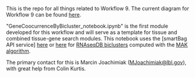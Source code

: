 This is the repo for all things related to Workflow 9. The current diagram for Workflow 9 can be found [here](https://www.lucidchart.com/documents/edit/22689882-2099-4acb-961a-fa6202f2cfd8/0).

"GeneCoocurrenceByBicluster_notebook.ipynb" is the first module developed for this workflow and will serve as a template for tissue and combined tissue-gene search modules.
This notebook uses the [smartBag API service] [here](https://smartbag.ncats.io/apidocs/) or [here](https://bicluster.renci.org/apidocs/) for [RNAseqDB biclusters](https://github.com/realmarcin/MAK_results/tree/master/results/RNAseqDB) computed with the [MAK algorithm](https://www.osti.gov/biblio/1347092-massive-associative-biclustering-mak-v1).

The primary contact for this is Marcin Joachimiak (MJoachimiak@lbl.gov), with great help from Colin Kurtis.
